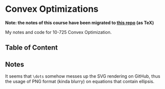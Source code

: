 # Convex Optimizations

__Note: the notes of this course have been migrated to [this repo](https://github.com/davidmaamoaix/lecture-notes) (as TeX)__

My notes and code for 10-725 Convex Optimization.

## Table of Content

## Notes
It seems that `\dots` somehow messes up the SVG rendering on GitHub, thus the usage of PNG format (kinda blurry) on equations that contain ellipsis.


